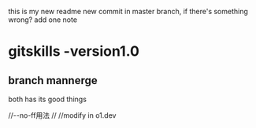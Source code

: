 this is my new readme
new commit in master branch, if there's something wrong?
add one note
# gitskills -version1.0
## branch mannerge
both has its good things

//--no-ff用法
//
//modify in o1.dev

